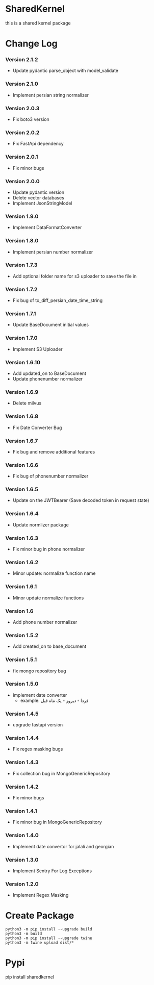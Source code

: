 # SharedKernel
this is a shared kernel package

# Change Log
### Version 2.1.2
- Update pydantic parse_object with model_validate
### Version 2.1.0
- Implement persian string normalizer
### Version 2.0.3
- Fix boto3 version
### Version 2.0.2
- Fix FastApi dependency
### Version 2.0.1
- Fix minor bugs
### Version 2.0.0
- Update pydantic version
- Delete vector databases
- Implement JsonStringModel
### Version 1.9.0
- Implement DataFormatConverter
### Version 1.8.0
- Implement persian number normalizer
### Version 1.7.3
- Add optional folder name for s3 uploader to save the file in
### Version 1.7.2
- Fix bug of to_diff_persian_date_time_string
### Version 1.7.1
- Update BaseDocument initial values
### Version 1.7.0
- Implement S3 Uploader
### Version 1.6.10
- Add updated_on to BaseDocument
- Update phonenumber normalizer
### Version 1.6.9
- Delete milvus
### Version 1.6.8
- Fix Date Converter Bug
### Version 1.6.7
- Fix bug and remove additional features
### Version 1.6.6
- Fix bug of phonenumber normalizer
### Version 1.6.5
- Update on the JWTBearer (Save decoded token in request state)
### Version 1.6.4
- Update normlizer package
### Version 1.6.3
- Fix minor bug in phone normalizer
### Version 1.6.2
- Minor update: normalize function name
### Version 1.6.1
- Minor update normalize functions
### Version 1.6
- Add phone number normalizer
### Version 1.5.2
- Add created_on to base_document
### Version 1.5.1
- fix mongo repository bug
### Version 1.5.0
- implement date converter
  -  example: فردا - دیروز - یک ماه قبل
### Version 1.4.5
- upgrade fastapi version
### Version 1.4.4
- Fix regex masking bugs
### Version 1.4.3
- Fix collection bug in MongoGenericRepository
### Version 1.4.2
- Fix minor bugs
### Version 1.4.1
- Fix minor bug in MongoGenericRepository
### Version 1.4.0
- Implement date convertor for jalali and georgian
### Version 1.3.0
- Implement Sentry For Log Exceptions
### Version 1.2.0
- Implement Regex Masking
# Create Package
    python3 -m pip install --upgrade build
    python3 -m build
    python3 -m pip install --upgrade twine
    python3 -m twine upload dist/*

# Pypi
pip install sharedkernel
